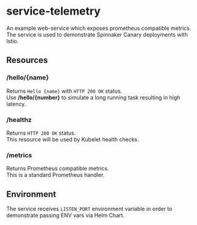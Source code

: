 # service-telemetry
An example web-service which exposes prometheus compatible metrics.  
The service is used to demonstrate Spinnaker Canary deployments with Istio.

## Resources

### /hello/{name}

Returns `Hello {name}` with `HTTP 200 OK` status.  
Use **/hello/{number}** to simulate a long running task resulting in high latency.

### /healthz

Returns `HTTP 200 OK` status.  
This resource will be used by Kubelet health checks.

### /metrics

Returns Prometheus compatible metrics.  
This is a standard Prometheus handler.

## Environment

The service receives `LISTEN_PORT` environment variable in order to demonstrate passing ENV vars via Helm Chart.
